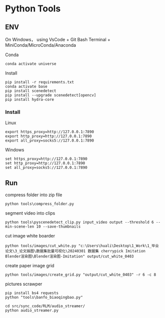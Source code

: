 
# Python Tools

## ENV

On Windows， using VsCode + Git Bash Terminal + MiniConda/MicroConda/Anaconda

Conda
```
conda activate universe
```

Install
```
pip install -r requirements.txt
conda activate base
pip install scenedetect
pip install --upgrade scenedetect[opencv]
pip install hydra-core
```

### Install

Linux

```
export https_proxy=http://127.0.0.1:7890
export http_proxy=http://127.0.0.1:7890
export all_proxy=socks5://127.0.0.1:7890
```

Windows

```
set https_proxy=http://127.0.0.1:7890
set http_proxy=http://127.0.0.1:7890
set all_proxy=socks5://127.0.0.1:7890
```



## Run

compress folder into zip file
```
python tools\compress_folder.py
```

segment video into clips
```
python tools\pyscenedetect_clip.py input_video output --threshold 6 --min-scene-len 10 --save-thumbnails
```

cut image white boarder
```
python tools/images/cut_white.py "c:\Users\huali\Desktop\1_Work\1_毕业论文\3_论文插图\数据集批量可视化\20240301 数据集 cherrypick Imitation Blender渲染图\Blender渲染图-Imitation" output/cut_white_0403
```

create paper image grid
```
python tools/images/create_grid.py "output/cut_white_0403" -r 6 -c 8
```

pictures scrawper
```
pip install bs4 requests
python "tools\banfo_biaoqingbao.py"
```

```
cd src/sync_code/RLM/audio_streamer/
python audio_streamer.py
```
